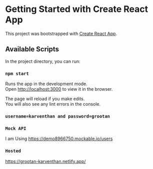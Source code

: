 # Getting Started with Create React App

This project was bootstrapped with [Create React App](https://github.com/facebook/create-react-app).

## Available Scripts

In the project directory, you can run:

### `npm start`

Runs the app in the development mode.\
Open [http://localhost:3000](http://localhost:3000) to view it in the browser.

The page will reload if you make edits.\
You will also see any lint errors in the console.

### `username=karventhan and password=grootan`

###  `Mock API`

I am Using  https://demo8966750.mockable.io/users

### `Hosted`

https://grootan-karventhan.netlify.app/





